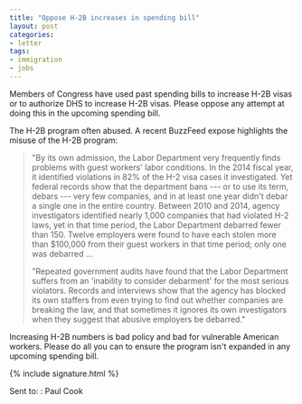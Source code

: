 ```yaml
---
title: "Oppose H-2B increases in spending bill"
layout: post
categories:
- letter
tags:
- immigration
- jobs
---
```


Members of Congress have used past spending bills to increase H-2B visas or to authorize DHS to increase H-2B visas. Please oppose any attempt at doing this in the upcoming spending bill.

The H-2B program often abused. A recent BuzzFeed expose highlights the misuse of the H-2B program:

> "By its own admission, the Labor Department very frequently finds problems with guest workers' labor conditions. In the 2014 fiscal year, it identified violations in 82% of the H-2 visa cases it investigated. Yet federal records show that the department bans --- or to use its term, debars --- very few companies, and in at least one year didn't debar a single one in the entire country. Between 2010 and 2014, agency investigators identified nearly 1,000 companies that had violated H-2 laws, yet in that time period, the Labor Department debarred fewer than 150. Twelve employers were found to have each stolen more than $100,000 from their guest workers in that time period; only one was debarred ...
>
> "Repeated government audits have found that the Labor Department suffers from an 'inability to consider debarment' for the most serious violators. Records and interviews show that the agency has blocked its own staffers from even trying to find out whether companies are breaking the law, and that sometimes it ignores its own investigators when they suggest that abusive employers be debarred."

Increasing H-2B numbers is bad policy and bad for vulnerable American workers. Please do all you can to ensure the program isn't expanded in any upcoming spending bill.

{% include signature.html %}

Sent to:
: Paul Cook
